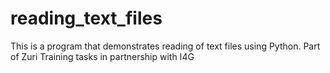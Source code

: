 # reading_text_files
This is a program that demonstrates reading of text files using Python. Part of Zuri Training tasks in partnership with I4G
